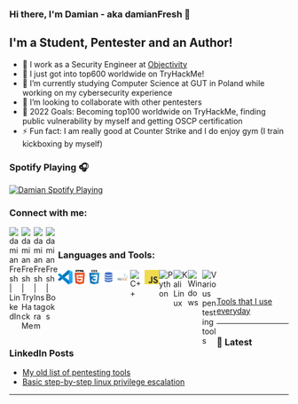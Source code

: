 ### Hi there, I'm Damian - aka damianFresh 👋

## I'm a Student, Pentester and an Author!

- 👮 I work as a Security Engineer at [Objectivity]
- 🔭 I just got into top600 worldwide on TryHackMe!
- 🌱 I’m currently studying Computer Science at GUT in Poland while working on my cybersecurity experience
- 👯 I’m looking to collaborate with other pentesters
- 🥅 2022 Goals: Becoming top100 worldwide on TryHackMe, finding public vulnerability by myself and getting OSCP certification
- ⚡ Fun fact: I am really good at Counter Strike and I do enjoy gym (I train kickboxing by myself)

### Spotify Playing 🎧

[<img src="https://img.icons8.com/doodle/48/000000/spotify.png" alt="Damian Spotify Playing" width="50px" />](https://open.spotify.com/user/xilqenuo79sn2x2v99jgtiu9y)

### Connect with me:

[<img align="left" alt="damianFresh | LinkedIn" width="22px" src="https://img.icons8.com/office/16/000000/linkedin.png" />][linkedin]
[<img align="left" alt="damianFresh | TryHackMe" width="22px" src="https://tryhackme.com/img/favicon.png" />][tryhackme]
[<img align="left" alt="damianFresh | Instagram" width="22px" src="https://img.icons8.com/fluency/16/000000/instagram-new.png" />][instagram]
[<img align="left" alt="damianFresh | Books" width="22px" src="https://img.icons8.com/color/48/000000/books.png" />][books]

<br />

### Languages and Tools:

[<img align="left" alt="Visual Studio Code" width="26px" src="https://raw.githubusercontent.com/github/explore/80688e429a7d4ef2fca1e82350fe8e3517d3494d/topics/visual-studio-code/visual-studio-code.png" />][cpp]
[<img align="left" alt="HTML5" width="26px" src="https://raw.githubusercontent.com/github/explore/80688e429a7d4ef2fca1e82350fe8e3517d3494d/topics/html/html.png" />][tools]
[<img align="left" alt="CSS3" width="26px" src="https://raw.githubusercontent.com/github/explore/80688e429a7d4ef2fca1e82350fe8e3517d3494d/topics/css/css.png" />][tools]
[<img align="left" alt="SQL" width="26px" src="https://raw.githubusercontent.com/github/explore/80688e429a7d4ef2fca1e82350fe8e3517d3494d/topics/sql/sql.png" />][tools]
[<img align="left" alt="MySQL" width="26px" src="https://raw.githubusercontent.com/github/explore/80688e429a7d4ef2fca1e82350fe8e3517d3494d/topics/mysql/mysql.png" />][tools]
[<img align="left" alt="C++" width="26px" src="https://img.icons8.com/color/48/000000/c-plus-plus-logo.png" />][cpp]
[<img align="left" alt="JavaScript" width="26px" src="https://raw.githubusercontent.com/github/explore/80688e429a7d4ef2fca1e82350fe8e3517d3494d/topics/javascript/javascript.png" />][tools]
[<img align="left" alt="Python" width="26px" src="https://img.icons8.com/color/48/000000/python--v1.png" />][python]
[<img align="left" alt="Kali Linux" width="26px" src="https://img.icons8.com/color/48/000000/kali-linux.png" />][kali]
[<img align="left" alt="Windows" width="26px" src="https://img.icons8.com/office/16/000000/windows-10.png" />][tools]
[<img align="left" alt="Various pentesting tools" width="26px" src="https://img.icons8.com/color-glass/48/000000/hacker.png" />][tools]



<br />
<br />

[Tools that I use everyday](https://1drv.ms/w/s!An-JuvAzsBiS9gdufE7xucbRNhIf?e=7I5v16)

---

### 📕 Latest LinkedIn Posts

<!-- BLOG-POST-LIST:START -->
- [My old list of pentesting tools](https://www.linkedin.com/feed/update/urn%3Ali%3Aactivity%3A6822939909016363008/)
- [Basic step-by-step linux privilege escalation](https://www.linkedin.com/feed/update/urn%3Ali%3Aactivity%3A6821809153791578113/)
<!-- BLOG-POST-LIST:END -->

---

[instagram]: https://www.instagram.com/strojekdamian/
[linkedin]: https://www.linkedin.com/in/damianstrojek/
[books]: https://itstart.pl/presta/szukaj?controller=search&s=Damian+Strojek
[tryhackme]: https://tryhackme.com/p/damianStr
[tools]: https://strojek-damian.notion.site/Cybersec-f1d1656517874f54a886af71f76beab8
[cpp]: https://github.com/damianStrojek/Computer-Science-Algorithms
[python]: https://github.com/damianStrojek/Python-GameOfLife
[kali]: https://www.kali.org/
[Objectivity]: https://www.objectivity.co.uk/
